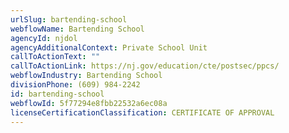 ```yaml
---
urlSlug: bartending-school
webflowName: Bartending School
agencyId: njdol
agencyAdditionalContext: Private School Unit
callToActionText: ""
callToActionLink: https://nj.gov/education/cte/postsec/ppcs/
webflowIndustry: Bartending School
divisionPhone: (609) 984-2242
id: bartending-school
webflowId: 5f77294e8fbb22532a6ec08a
licenseCertificationClassification: CERTIFICATE OF APPROVAL
---
```

